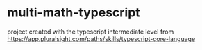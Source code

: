 # multi-math-typescript
project created with the typescript intermediate level from https://app.pluralsight.com/paths/skills/typescript-core-language
